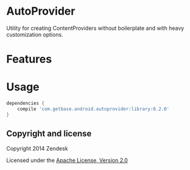 AutoProvider
============
Utility for creating ContentProviders without boilerplate and with heavy customization options.

Features
========

Usage
=====
```groovy
dependencies {
    compile 'com.getbase.android.autoprovider:library:0.2.0'
}
```

## Copyright and license

Copyright 2014 Zendesk

Licensed under the [Apache License, Version 2.0](LICENSE)

